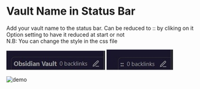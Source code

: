 # Vault Name in Status Bar  

Add your vault name to the status bar.
Can be reduced to :: by cliking on it  
Option setting to have it reduced at start or not  
N.B: You can change the style in the css file

![img1](./enlarged.jpg)  ![img2](./reduced.jpg)  

![demo](NameVaultStatusBar.gif)
